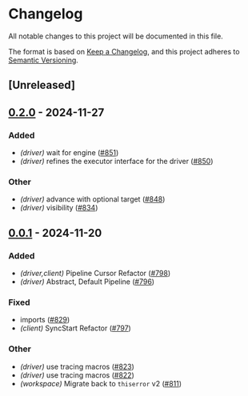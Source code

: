 # Changelog

All notable changes to this project will be documented in this file.

The format is based on [Keep a Changelog](https://keepachangelog.com/en/1.0.0/),
and this project adheres to [Semantic Versioning](https://semver.org/spec/v2.0.0.html).

## [Unreleased]

## [0.2.0](https://github.com/mattsse/kona/compare/kona-driver-v0.1.0...kona-driver-v0.2.0) - 2024-11-27

### Added

- *(driver)* wait for engine ([#851](https://github.com/mattsse/kona/pull/851))
- *(driver)* refines the executor interface for the driver ([#850](https://github.com/mattsse/kona/pull/850))

### Other

- *(driver)* advance with optional target ([#848](https://github.com/mattsse/kona/pull/848))
- *(driver)* visibility ([#834](https://github.com/mattsse/kona/pull/834))

## [0.0.1](https://github.com/anton-rs/kona/compare/kona-driver-v0.0.0...kona-driver-v0.0.1) - 2024-11-20

### Added

- *(driver,client)* Pipeline Cursor Refactor ([#798](https://github.com/anton-rs/kona/pull/798))
- *(driver)* Abstract, Default Pipeline ([#796](https://github.com/anton-rs/kona/pull/796))

### Fixed

- imports ([#829](https://github.com/anton-rs/kona/pull/829))
- *(client)* SyncStart Refactor ([#797](https://github.com/anton-rs/kona/pull/797))

### Other

- *(driver)* use tracing macros ([#823](https://github.com/anton-rs/kona/pull/823))
- *(driver)* use tracing macros ([#822](https://github.com/anton-rs/kona/pull/822))
- *(workspace)* Migrate back to `thiserror` v2 ([#811](https://github.com/anton-rs/kona/pull/811))
